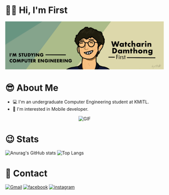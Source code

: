 # 🤙🏻 Hi, I'm First 

![ffwatcharin Banner Image](./Github_Banner.png)
# 😎 About Me 
- 💻 I'm an undergraduate Computer Engineering student at KMITL.
- 📱 I'm interested in Mobile developer.


<p align="center">
  <img src="https://media.tenor.com/gTg8ZSZMR6YAAAAC/scaler-create-impact.gif" alt="GIF">
</p>


# 😉 Stats 
![Anurag's GitHub stats](https://github-readme-stats.vercel.app/api?username=ffwatcharin&hide=stars&theme=vue)
![Top Langs](https://github-readme-stats.vercel.app/api/top-langs/?username=ffwatcharin&layout=compact&theme=vue)


# 📱 Contact 
[![Gmail](https://img.shields.io/badge/Gmail-D14836?style=for-the-badge&logo=gmail&logoColor=white)](mailto:watcharin9581@gmail.com) [![facebook](https://img.shields.io/badge/Facebook-1877F2?style=for-the-badge&logo=facebook&logoColor=white)](https://www.facebook.com/watcharindamthong.9581) [![instagram](https://img.shields.io/badge/Instagram-E4405F?style=for-the-badge&logo=instagram&logoColor=white)](https://www.instagram.com/ffwatcharin/)
